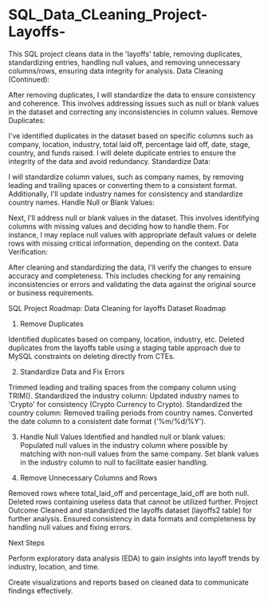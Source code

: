 # SQL_Data_CLeaning_Project-Layoffs-
This SQL project cleans data in the 'layoffs' table, removing duplicates, standardizing entries, handling null values, and removing unnecessary columns/rows, ensuring data integrity for analysis.
Data Cleaning (Continued):

After removing duplicates, I will standardize the data to ensure consistency and coherence.
This involves addressing issues such as null or blank values in the dataset and correcting any inconsistencies in column values.
Remove Duplicates:

I've identified duplicates in the dataset based on specific columns such as company, location, industry, total laid off, percentage laid off, date, stage, country, and funds raised.
I will delete duplicate entries to ensure the integrity of the data and avoid redundancy.
Standardize Data:

I will standardize column values, such as company names, by removing leading and trailing spaces or converting them to a consistent format.
Additionally, I'll update industry names for consistency and standardize country names.
Handle Null or Blank Values:

Next, I'll address null or blank values in the dataset. This involves identifying columns with missing values and deciding how to handle them.
For instance, I may replace null values with appropriate default values or delete rows with missing critical information, depending on the context.
Data Verification:

After cleaning and standardizing the data, I'll verify the changes to ensure accuracy and completeness.
This includes checking for any remaining inconsistencies or errors and validating the data against the original source or business requirements.

SQL Project Roadmap: Data Cleaning for layoffs Dataset Roadmap 

1. Remove Duplicates
   
Identified duplicates based on company, location, industry, etc.
Deleted duplicates from the layoffs table using a staging table approach due to MySQL constraints on deleting directly from CTEs.

2. Standardize Data and Fix Errors
   
Trimmed leading and trailing spaces from the company column using TRIM().
Standardized the industry column:
Updated industry names to 'Crypto' for consistency (Crypto Currency to Crypto).
Standardized the country column:
Removed trailing periods from country names.
Converted the date column to a consistent date format ('%m/%d/%Y').

3. Handle Null Values
Identified and handled null or blank values:
Populated null values in the industry column where possible by matching with non-null values from the same company.
Set blank values in the industry column to null to facilitate easier handling.

4. Remove Unnecessary Columns and Rows
   
Removed rows where total_laid_off and percentage_laid_off are both null.
Deleted rows containing useless data that cannot be utilized further.
Project Outcome
Cleaned and standardized the layoffs dataset (layoffs2 table) for further analysis.
Ensured consistency in data formats and completeness by handling null values and fixing errors.

Next Steps

Perform exploratory data analysis (EDA) to gain insights into layoff trends by industry, location, and time.

Create visualizations and reports based on cleaned data to communicate findings effectively.
